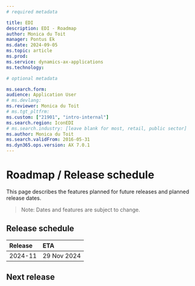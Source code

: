```yaml
---
# required metadata

title: EDI
description: EDI - Roadmap
author: Monica du Toit
manager: Pontus Ek
ms.date: 2024-09-05
ms.topic: article
ms.prod: 
ms.service: dynamics-ax-applications
ms.technology: 

# optional metadata

ms.search.form:  
audience: Application User
# ms.devlang: 
ms.reviewer: Monica du Toit
# ms.tgt_pltfrm: 
ms.custom: ["21901", "intro-internal"]
ms.search.region: IconEDI
# ms.search.industry: [leave blank for most, retail, public sector]
ms.author: Monica du Toit
ms.search.validFrom: 2016-05-31
ms.dyn365.ops.version: AX 7.0.1
---
```


# 	Roadmap / Release schedule

This page describes the features planned for future releases and planned release dates.

> Note: Dates and features are subject to change.


## Release schedule

Release			| ETA
:--			    |:--
2024-11     | 29 Nov 2024



## Next release



